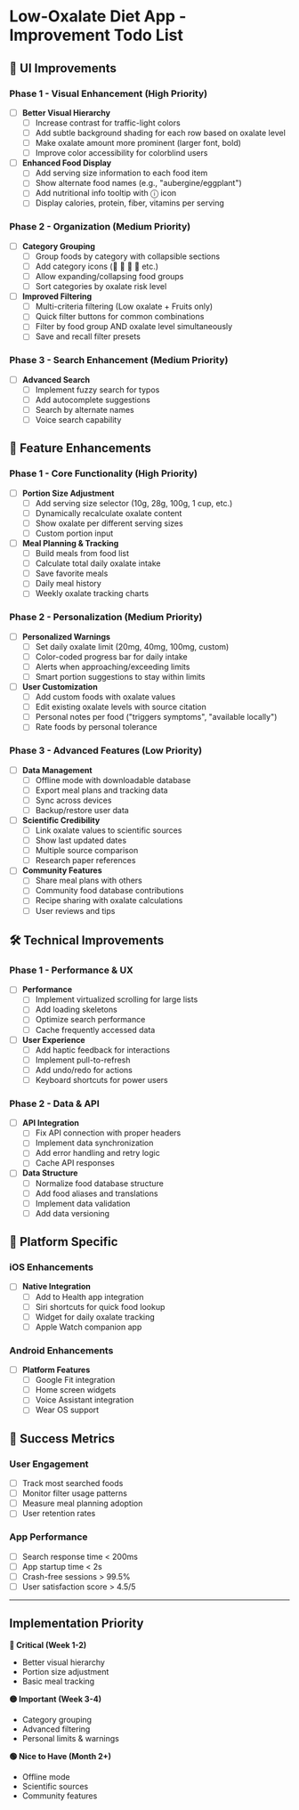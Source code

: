 # Low-Oxalate Diet App - Improvement Todo List

## 🎨 UI Improvements

### Phase 1 - Visual Enhancement (High Priority)
- [ ] **Better Visual Hierarchy**
  - [ ] Increase contrast for traffic-light colors
  - [ ] Add subtle background shading for each row based on oxalate level
  - [ ] Make oxalate amount more prominent (larger font, bold)
  - [ ] Improve color accessibility for colorblind users

- [ ] **Enhanced Food Display**
  - [ ] Add serving size information to each food item
  - [ ] Show alternate food names (e.g., "aubergine/eggplant")
  - [ ] Add nutritional info tooltip with ⓘ icon
  - [ ] Display calories, protein, fiber, vitamins per serving

### Phase 2 - Organization (Medium Priority)
- [ ] **Category Grouping**
  - [ ] Group foods by category with collapsible sections
  - [ ] Add category icons (🍎 🥕 🥜 🥛 etc.)
  - [ ] Allow expanding/collapsing food groups
  - [ ] Sort categories by oxalate risk level

- [ ] **Improved Filtering**
  - [ ] Multi-criteria filtering (Low oxalate + Fruits only)
  - [ ] Quick filter buttons for common combinations
  - [ ] Filter by food group AND oxalate level simultaneously
  - [ ] Save and recall filter presets

### Phase 3 - Search Enhancement (Medium Priority)
- [ ] **Advanced Search**
  - [ ] Implement fuzzy search for typos
  - [ ] Add autocomplete suggestions
  - [ ] Search by alternate names
  - [ ] Voice search capability

## 🚀 Feature Enhancements

### Phase 1 - Core Functionality (High Priority)
- [ ] **Portion Size Adjustment**
  - [ ] Add serving size selector (10g, 28g, 100g, 1 cup, etc.)
  - [ ] Dynamically recalculate oxalate content
  - [ ] Show oxalate per different serving sizes
  - [ ] Custom portion input

- [ ] **Meal Planning & Tracking**
  - [ ] Build meals from food list
  - [ ] Calculate total daily oxalate intake
  - [ ] Save favorite meals
  - [ ] Daily meal history
  - [ ] Weekly oxalate tracking charts

### Phase 2 - Personalization (Medium Priority)
- [ ] **Personalized Warnings**
  - [ ] Set daily oxalate limit (20mg, 40mg, 100mg, custom)
  - [ ] Color-coded progress bar for daily intake
  - [ ] Alerts when approaching/exceeding limits
  - [ ] Smart portion suggestions to stay within limits

- [ ] **User Customization**
  - [ ] Add custom foods with oxalate values
  - [ ] Edit existing oxalate levels with source citation
  - [ ] Personal notes per food ("triggers symptoms", "available locally")
  - [ ] Rate foods by personal tolerance

### Phase 3 - Advanced Features (Low Priority)
- [ ] **Data Management**
  - [ ] Offline mode with downloadable database
  - [ ] Export meal plans and tracking data
  - [ ] Sync across devices
  - [ ] Backup/restore user data

- [ ] **Scientific Credibility**
  - [ ] Link oxalate values to scientific sources
  - [ ] Show last updated dates
  - [ ] Multiple source comparison
  - [ ] Research paper references

- [ ] **Community Features**
  - [ ] Share meal plans with others
  - [ ] Community food database contributions
  - [ ] Recipe sharing with oxalate calculations
  - [ ] User reviews and tips

## 🛠 Technical Improvements

### Phase 1 - Performance & UX
- [ ] **Performance**
  - [ ] Implement virtualized scrolling for large lists
  - [ ] Add loading skeletons
  - [ ] Optimize search performance
  - [ ] Cache frequently accessed data

- [ ] **User Experience**
  - [ ] Add haptic feedback for interactions
  - [ ] Implement pull-to-refresh
  - [ ] Add undo/redo for actions
  - [ ] Keyboard shortcuts for power users

### Phase 2 - Data & API
- [ ] **API Integration**
  - [ ] Fix API connection with proper headers
  - [ ] Implement data synchronization
  - [ ] Add error handling and retry logic
  - [ ] Cache API responses

- [ ] **Data Structure**
  - [ ] Normalize food database structure
  - [ ] Add food aliases and translations
  - [ ] Implement data validation
  - [ ] Add data versioning

## 📱 Platform Specific

### iOS Enhancements
- [ ] **Native Integration**
  - [ ] Add to Health app integration
  - [ ] Siri shortcuts for quick food lookup
  - [ ] Widget for daily oxalate tracking
  - [ ] Apple Watch companion app

### Android Enhancements
- [ ] **Platform Features**
  - [ ] Google Fit integration
  - [ ] Home screen widgets
  - [ ] Voice Assistant integration
  - [ ] Wear OS support

## 🎯 Success Metrics

### User Engagement
- [ ] Track most searched foods
- [ ] Monitor filter usage patterns
- [ ] Measure meal planning adoption
- [ ] User retention rates

### App Performance
- [ ] Search response time < 200ms
- [ ] App startup time < 2s
- [ ] Crash-free sessions > 99.5%
- [ ] User satisfaction score > 4.5/5

---

## Implementation Priority

**🔴 Critical (Week 1-2)**
- Better visual hierarchy
- Portion size adjustment
- Basic meal tracking

**🟡 Important (Week 3-4)**
- Category grouping
- Advanced filtering
- Personal limits & warnings

**🟢 Nice to Have (Month 2+)**
- Offline mode
- Scientific sources
- Community features